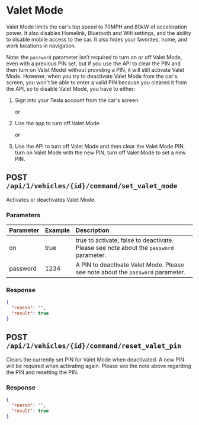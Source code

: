 # Valet Mode

Valet Mode limits the car's top speed to 70MPH and 80kW of acceleration power. It also disables Homelink, Bluetooth and
Wifi settings, and the ability to disable mobile access to the car. It also hides your favorites, home, and work
locations in navigation.

Note: the `password` parameter isn't required to turn on or off Valet Mode, even with a previous PIN set, but if you use the API to clear the PIN and then turn on Valet ModeI without providing a PIN, it will still activate Valet Mode. However, when you try to deactivate Valet Mode from the car's screen, you won't be able to enter a valid PIN because you cleared it from the API, so to disable Valet Mode, you have to either:

1. Sign into your Tesla account from the car's screen

    or

2. Use the app to turn off Valet Mode

    or

3. Use the API to turn off Valet Mode and then clear the Valet Mode PIN, turn on Valet Mode with the new PIN, turn off Valet Mode to set a new PIN.

## POST `/api/1/vehicles/{id}/command/set_valet_mode`

Activates or deactivates Valet Mode.

### Parameters

| Parameter | Example | Description                                                                           |
| :-------- | :------ | :------------------------------------------------------------------------------------ |
| on        | true    | true to activate, false to deactivate. Please see note about the `password` parameter.|
| password  | 1234    | A PIN to deactivate Valet Mode. Please see note about the `password` parameter.       |

### Response

```json
{
  "reason": "",
  "result": true
}
```

## POST `/api/1/vehicles/{id}/command/reset_valet_pin`

Clears the currently set PIN for Valet Mode when deactivated. A new PIN will be required when activating again. Please see the note above regarding the PIN and resetting the PIN.

### Response

```json
{
  "reason": "",
  "result": true
}
```
